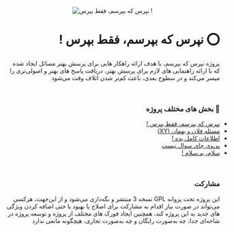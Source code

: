 <style>
body {
    margin: 0;
}
</style>

<div style="text-align: center;padding: 0;margin: 0;">
    <img src="https://dontasktoask.ir/DontAskToAsk.png" alt="نپرس که بپرسم، فقط بپرس !" style="max-width: 100%;">
</div>

<h1 style="text-align: right;direction: rtl;">⭕️ نپرس که بپرسم، فقط بپرس !</h1>

<p style="text-align: right;direction: rtl;">پروژه نپرس که بپرسم، با هدف ارائه راهکار هایی برای پرسش بهتر مسائل ایجاد شده که با ارائه راهنمایی های لازم برای پرسش بهتر، دریافت پاسخ های بهتر و اصولی‌تری را میسر می‌کند و در سطوح بعدی، باعث کم‌تر شدن اتلاف وقت می‌شود</p>

<br>

<h3 style="text-align: right;direction: rtl;">🔰 بخش های مختلف پروژه</h3>
<ul>
    <li style="text-align: right;direction: rtl;"><a target="_blank" href="https://dontasktoask.ir/">نپرس که بپرسم، فقط بپرس !</a></li>
    <li style="text-align: right;direction: rtl;"><a target="_blank" href="https://dontasktoask.ir/xyproblem">مسئله فلان و بهمان (XY)</a></li>
    <li style="text-align: right;direction: rtl;"><a target="_blank" href="https://dontasktoask.ir/info">اطلاعات کامل بده !</a></li>
    <li style="text-align: right;direction: rtl;"><a target="_blank" href="https://dontasktoask.ir/nopv">پی‌وی جای سوال نیست</a></li>
    <li style="text-align: right;direction: rtl;"><a target="_blank" href="https://dontasktoask.ir/nohello">سلام، بی‌سلام !</a></li>
</ul>

<br>

<h3 style="text-align: right;direction: rtl;">مشارکت</h3>
<p style="text-align: right;direction: rtl;">این پروژه تحت پروانه GPL نسخه 3 منتشر و نگه‌داری می‌شود و از این‌جهت، هرکسی می‌تواند در صورت نیاز اقدام به مشارکت برای اصلاح یا بهبود یا حتی اضافه کردن ویژگی های جدید به این پروژه کند، همچنین ایجاد فورک های مختلف از پروژه و توسعه پروژه در شاخه‌ای جدا، چه به‌صورت رایگان و چه به‌صورت تجاری، هیچگونه مانعی ندارد</p>